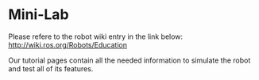 # Mini-Lab

Please refere to the robot wiki entry in the link below:
http://wiki.ros.org/Robots/Education

Our tutorial pages contain all the needed information to simulate the robot and test all of its features. 
